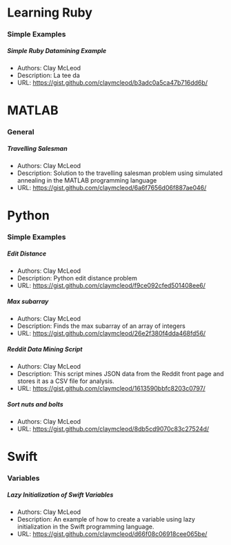 # Learning Ruby
### Simple Examples

##### Simple Ruby Datamining Example
* Authors: Clay McLeod
* Description: La tee da
* URL: https://gist.github.com/claymcleod/b3adc0a5ca47b716dd6b/

# MATLAB
### General

##### Travelling Salesman
* Authors: Clay McLeod
* Description: Solution to the travelling salesman problem using simulated annealing in the MATLAB programming language
* URL: https://gist.github.com/claymcleod/6a6f7656d06f887ae046/

# Python
### Simple Examples

##### Edit Distance
* Authors: Clay McLeod
* Description: Python edit distance problem
* URL: https://gist.github.com/claymcleod/f9ce092cfed501408ee6/

##### Max subarray
* Authors: Clay McLeod
* Description: Finds the max subarray of an array of integers
* URL: https://gist.github.com/claymcleod/26e2f380f4dda468fd56/

##### Reddit Data Mining Script
* Authors: Clay McLeod
* Description: This script mines JSON data from the Reddit front page and stores it as a CSV file for analysis.
* URL: https://gist.github.com/claymcleod/1613590bbfc8203c0797/

##### Sort nuts and bolts
* Authors: Clay McLeod
* URL: https://gist.github.com/claymcleod/8db5cd9070c83c27524d/

# Swift
### Variables

##### Lazy Initialization of Swift Variables
* Authors: Clay McLeod
* Description: An example of how to create a variable using lazy initialization in the Swift programming language.
* URL: https://gist.github.com/claymcleod/d66f08c06918cee065be/

